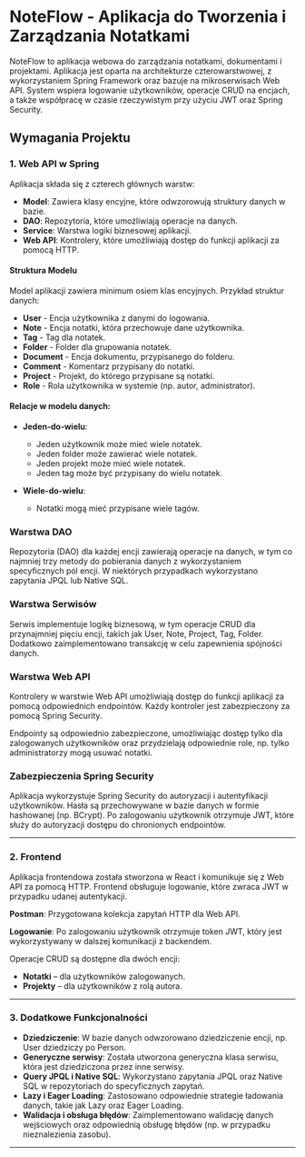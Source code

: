 # NoteFlow - Aplikacja do Tworzenia i Zarządzania Notatkami

NoteFlow to aplikacja webowa do zarządzania notatkami, dokumentami i projektami. Aplikacja jest oparta na architekturze czterowarstwowej, z wykorzystaniem Spring Framework oraz bazuje na mikroserwisach Web API. System wspiera logowanie użytkowników, operacje CRUD na encjach, a także współpracę w czasie rzeczywistym przy użyciu JWT oraz Spring Security. 

## Wymagania Projektu

### 1. Web API w Spring
Aplikacja składa się z czterech głównych warstw:

- **Model**: Zawiera klasy encyjne, które odwzorowują struktury danych w bazie.
- **DAO**: Repozytoria, które umożliwiają operacje na danych.
- **Service**: Warstwa logiki biznesowej aplikacji.
- **Web API**: Kontrolery, które umożliwiają dostęp do funkcji aplikacji za pomocą HTTP.

#### Struktura Modelu
Model aplikacji zawiera minimum osiem klas encyjnych. Przykład struktur danych:

- **User** - Encja użytkownika z danymi do logowania.
- **Note** - Encja notatki, która przechowuje dane użytkownika.
- **Tag** - Tag dla notatek.
- **Folder** - Folder dla grupowania notatek.
- **Document** - Encja dokumentu, przypisanego do folderu.
- **Comment** - Komentarz przypisany do notatki.
- **Project** - Projekt, do którego przypisane są notatki.
- **Role** - Rola użytkownika w systemie (np. autor, administrator).

#### Relacje w modelu danych:

- **Jeden-do-wielu**:
  - Jeden użytkownik może mieć wiele notatek.
  - Jeden folder może zawierać wiele notatek.
  - Jeden projekt może mieć wiele notatek.
  - Jeden tag może być przypisany do wielu notatek.

- **Wiele-do-wielu**:
  - Notatki mogą mieć przypisane wiele tagów.

### Warstwa DAO
Repozytoria (DAO) dla każdej encji zawierają operacje na danych, w tym co najmniej trzy metody do pobierania danych z wykorzystaniem specyficznych pól encji. W niektórych przypadkach wykorzystano zapytania JPQL lub Native SQL.

### Warstwa Serwisów
Serwis implementuje logikę biznesową, w tym operacje CRUD dla przynajmniej pięciu encji, takich jak User, Note, Project, Tag, Folder. Dodatkowo zaimplementowano transakcję w celu zapewnienia spójności danych.

### Warstwa Web API
Kontrolery w warstwie Web API umożliwiają dostęp do funkcji aplikacji za pomocą odpowiednich endpointów. Każdy kontroler jest zabezpieczony za pomocą Spring Security.

Endpointy są odpowiednio zabezpieczone, umożliwiając dostęp tylko dla zalogowanych użytkowników oraz przydzielają odpowiednie role, np. tylko administratorzy mogą usuwać notatki.

### Zabezpieczenia Spring Security
Aplikacja wykorzystuje Spring Security do autoryzacji i autentyfikacji użytkowników. Hasła są przechowywane w bazie danych w formie hashowanej (np. BCrypt). Po zalogowaniu użytkownik otrzymuje JWT, które służy do autoryzacji dostępu do chronionych endpointów.

---

### 2. Frontend
Aplikacja frontendowa została stworzona w React i komunikuje się z Web API za pomocą HTTP. Frontend obsługuje logowanie, które zwraca JWT w przypadku udanej autentykacji.

**Postman**: Przygotowana kolekcja zapytań HTTP dla Web API.

**Logowanie**: Po zalogowaniu użytkownik otrzymuje token JWT, który jest wykorzystywany w dalszej komunikacji z backendem.

Operacje CRUD są dostępne dla dwóch encji:

- **Notatki** – dla użytkowników zalogowanych.
- **Projekty** – dla użytkowników z rolą autora.

---

### 3. Dodatkowe Funkcjonalności
- **Dziedziczenie**: W bazie danych odwzorowano dziedziczenie encji, np. User dziedziczy po Person.
- **Generyczne serwisy**: Została utworzona generyczna klasa serwisu, która jest dziedziczona przez inne serwisy.
- **Query JPQL i Native SQL**: Wykorzystano zapytania JPQL oraz Native SQL w repozytoriach do specyficznych zapytań.
- **Lazy i Eager Loading**: Zastosowano odpowiednie strategie ładowania danych, takie jak Lazy oraz Eager Loading.
- **Walidacja i obsługa błędów**: Zaimplementowano walidację danych wejściowych oraz odpowiednią obsługę błędów (np. w przypadku nieznalezienia zasobu).

---
